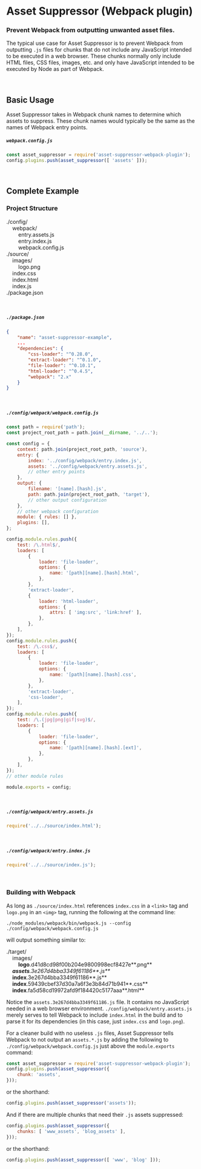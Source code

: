 # Asset Suppressor (Webpack plugin)

### Prevent Webpack from outputting unwanted asset files.

The typical use case for Asset Suppressor is to prevent Webpack from outputting `.js` files for chunks that do not include any JavaScript intended to be executed in a web browser. These chunks normally only include HTML files, CSS files, images, etc. and only have JavaScript intended to be executed by Node as part of Webpack.

<br/>

## Basic Usage

Asset Suppressor takes in Webpack chunk names to determine which assets to suppress. These chunk names would typically be the same as the names of Webpack entry points.

##### `webpack.config.js`

```javascript
const asset_suppressor = require('asset-suppressor-webpack-plugin');
config.plugins.push(asset_suppressor([ 'assets' ]));
```

<br/>

## Complete Example

### Project Structure

./config/<br/>
&nbsp;&nbsp;&nbsp;&nbsp;webpack/<br/>
&nbsp;&nbsp;&nbsp;&nbsp;&nbsp;&nbsp;&nbsp;&nbsp;entry.assets.js<br/>
&nbsp;&nbsp;&nbsp;&nbsp;&nbsp;&nbsp;&nbsp;&nbsp;entry.index.js<br/>
&nbsp;&nbsp;&nbsp;&nbsp;&nbsp;&nbsp;&nbsp;&nbsp;webpack.config.js<br/>
./source/<br/>
&nbsp;&nbsp;&nbsp;&nbsp;images/<br/>
&nbsp;&nbsp;&nbsp;&nbsp;&nbsp;&nbsp;&nbsp;&nbsp;logo.png<br/>
&nbsp;&nbsp;&nbsp;&nbsp;index.css<br/>
&nbsp;&nbsp;&nbsp;&nbsp;index.html<br/>
&nbsp;&nbsp;&nbsp;&nbsp;index.js<br/>
./package.json

<br/>

##### `./package.json`

```json
{
    "name": "asset-suppressor-example",
    ...
    "dependencies": {
        "css-loader": "^0.28.0",
        "extract-loader": "^0.1.0",
        "file-loader": "^0.10.1",
        "html-loader": "^0.4.5",
        "webpack": "2.x"
    }
}
```

<br/>

##### `./config/webpack/webpack.config.js`

```javascript
const path = require('path');
const project_root_path = path.join(__dirname, '../..');

const config = {
    context: path.join(project_root_path, 'source'),
    entry: {
        index: '../config/webpack/entry.index.js',
        assets: '../config/webpack/entry.assets.js',
        // other entry points
    },
    output: {
        filename: '[name].[hash].js',
        path: path.join(project_root_path, 'target'),
        // other output configuration
    },
    // other webpack configuration
    module: { rules: [] },
    plugins: [],
};

config.module.rules.push({
    test: /\.html$/,
    loaders: [
        {
            loader: 'file-loader',
            options: {
                name: '[path][name].[hash].html',
            },
        },
        'extract-loader',
        {
            loader: 'html-loader',
            options: {
                attrs: [ 'img:src', 'link:href' ],
            },
        },
    ],
});
config.module.rules.push({
    test: /\.css$/,
    loaders: [
        {
            loader: 'file-loader',
            options: {
                name: '[path][name].[hash].css',
            },
        },
        'extract-loader',
        'css-loader',
    ],
});
config.module.rules.push({
    test: /\.(jpg|png|gif|svg)$/,
    loaders: [
        {
            loader: 'file-loader',
            options: {
                name: '[path][name].[hash].[ext]',
            },
        },
    ],
});
// other module rules

module.exports = config;
```

<br/>

##### `./config/webpack/entry.assets.js`

```javascript
require('../../source/index.html');
```

<br/>

##### `./config/webpack/entry.index.js`

```javascript
require('../../source/index.js');
```

<br/>

### Building with Webpack
As long as `./source/index.html` references `index.css` in a `<link>` tag and `logo.png` in an `<img>` tag, running the following at the command line:

```shell
./node_modules/webpack/bin/webpack.js --config ./config/webpack/webpack.config.js
```

will output something similar to:

./target/<br/>
&nbsp;&nbsp;&nbsp;&nbsp;images/<br/>
&nbsp;&nbsp;&nbsp;&nbsp;&nbsp;&nbsp;&nbsp;&nbsp;**logo**.d41d8cd98f00b204e9800998ecf8427e**.png**<br/>
&nbsp;&nbsp;&nbsp;&nbsp;_**assets**.3e267d4bba3349f61186**.js**_<br/>
&nbsp;&nbsp;&nbsp;&nbsp;**index**.3e267d4bba3349f61186**.js**<br/>
&nbsp;&nbsp;&nbsp;&nbsp;**index**.59439cbef37d30a7a6f3e3b84d71b941**.css**<br/>
&nbsp;&nbsp;&nbsp;&nbsp;**index**.fa5d58cd19972afd9f184420c5177aaa**.html**<br/>

Notice the `assets.3e267d4bba3349f61186.js` file. It contains no JavaScript needed in a web browser environment. `./config/webpack/entry.assets.js` merely serves to tell Webpack to include `index.html` in the build and to parse it for its dependencies (in this case, just `index.css` and `logo.png`).

For a cleaner build with no useless `.js` files, Asset Suppressor
tells Webpack to not output an `assets.*.js` by adding the following to `./config/webpack/webpack.config.js` just above the `module.exports` command:

```javascript
const asset_suppressor = require('asset-suppressor-webpack-plugin');
config.plugins.push(asset_suppressor({
    chunk: 'assets',
}));
```

or the shorthand:

```javascript
config.plugins.push(asset_suppressor('assets'));
```

And if there are multiple chunks that need their `.js` assets suppressed:

```javascript
config.plugins.push(asset_suppressor({
    chunks: [ 'www_assets', 'blog_assets' ],
}));
```

or the shorthand:

```javascript
config.plugins.push(asset_suppressor([ 'www', 'blog' ]));
```
